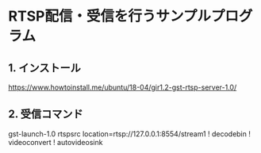 # RTSP配信・受信を行うサンプルプログラム

## 1. インストール

https://www.howtoinstall.me/ubuntu/18-04/gir1.2-gst-rtsp-server-1.0/

## 2. 受信コマンド

gst-launch-1.0 rtspsrc location=rtsp://127.0.0.1:8554/stream1  ! decodebin ! videoconvert ! autovideosink